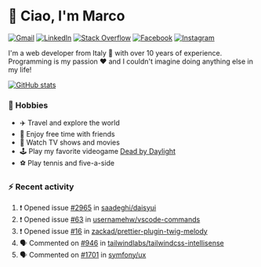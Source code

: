 # 👋 Ciao, I'm Marco

[![Gmail](https://img.shields.io/badge/Gmail-%23BB001B?style=flat-square&logo=gmail&logoColor=white)](mailto:gremo1982@gmail.com)
[![LinkedIn](https://img.shields.io/badge/LinkedIn-%230e76a8?style=flat-square&logo=linkedin)](https://www.linkedin.com/in/marco-polichetti)
[![Stack Overflow](https://img.shields.io/stackexchange/stackoverflow/r/220180?style=flat&logo=stackoverflow&label=Stack%20Overflow&color=%23F47F24)](https://stackoverflow.com/users/220180)
[![Facebook](https://img.shields.io/badge/-Facebook-%234267B2?style=flat-square&logo=facebook&logoColor=white)](https://www.facebook.com/marco.poliketti)
[![Instagram](https://img.shields.io/badge/-Instagram-%23C13584?style=flat-square&logo=instagram&logoColor=white)](https://www.instagram.com/marco.gremo)

I'm a web developer from Italy 🍕 with over 10 years of experience. Programming is my passion ❤️ and I couldn't imagine doing anything else in my life!

[![GitHub stats](https://github-readme-stats.vercel.app/api?username=gremo&show_icons=true&rank_icon=github&theme=transparent)](https://github.com/anuraghazra/github-readme-stats)

### 📅 Hobbies

- ✈️ Travel and explore the world
- 🍻 Enjoy free time with friends
- 🎥 Watch TV shows and movies
- 🕹️ Play my favorite videogame [Dead by Daylight](https://deadbydaylight.com)
- ⚽ Play tennis and five-a-side

### ⚡ Recent activity

<!--START_SECTION:activity-->
1. ❗ Opened issue [#2965](https://github.com/saadeghi/daisyui/issues/2965) in [saadeghi/daisyui](https://github.com/saadeghi/daisyui)
2. ❗ Opened issue [#63](https://github.com/usernamehw/vscode-commands/issues/63) in [usernamehw/vscode-commands](https://github.com/usernamehw/vscode-commands)
3. ❗ Opened issue [#16](https://github.com/zackad/prettier-plugin-twig-melody/issues/16) in [zackad/prettier-plugin-twig-melody](https://github.com/zackad/prettier-plugin-twig-melody)
4. 🗣 Commented on [#946](https://github.com/tailwindlabs/tailwindcss-intellisense/issues/946#issuecomment-2044327497) in [tailwindlabs/tailwindcss-intellisense](https://github.com/tailwindlabs/tailwindcss-intellisense)
5. 🗣 Commented on [#1701](https://github.com/symfony/ux/issues/1701#issuecomment-2043862174) in [symfony/ux](https://github.com/symfony/ux)
<!--END_SECTION:activity-->
